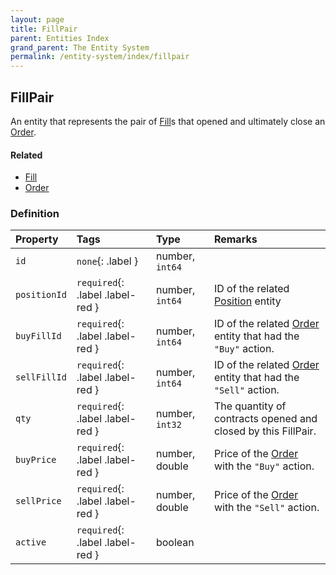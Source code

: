 ```yaml
---
layout: page
title: FillPair
parent: Entities Index
grand_parent: The Entity System
permalink: /entity-system/index/fillpair
---
```


## FillPair
An entity that represents the pair of [Fill]({{site.baseurl}}/entity-system/index/fill)s that opened and ultimately close an [Order]({{site.baseurl}}/entity-system/index/order).

#### Related
- [Fill]({{site.baseurl}}/entity-system/index/fill)
- [Order]({{site.baseurl}}/entity-system/index/order)

### Definition

| Property | Tags | Type | Remarks
|:---------|:-----|:-----|:-------
| `id` | `none`{: .label } | number, `int64` | 
| `positionId` | `required`{: .label .label-red } | number, `int64` | ID of the related [Position]({{site.baseurl}}/entity-system/index/position) entity 
| `buyFillId` | `required`{: .label .label-red } | number, `int64` | ID of the related [Order]({{site.baseurl}}/entity-system/index/order) entity that had the `"Buy"` action.
| `sellFillId` | `required`{: .label .label-red } | number, `int64` | ID of the related [Order]({{site.baseurl}}/entity-system/index/order) entity that had the `"Sell"` action.
| `qty` | `required`{: .label .label-red } | number, `int32` | The quantity of contracts opened and closed by this FillPair.
| `buyPrice` | `required`{: .label .label-red } | number, double | Price of the [Order]({{site.baseurl}}/entity-system/index/order) with the `"Buy"` action.
| `sellPrice` | `required`{: .label .label-red } | number, double | Price of the [Order]({{site.baseurl}}/entity-system/index/order) with the `"Sell"` action.
| `active` | `required`{: .label .label-red } | boolean | 